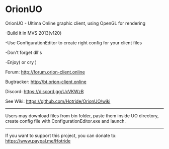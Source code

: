 # OrionUO
OrionUO - Ultima Online graphic client, using OpenGL for rendering

-Build it in MVS 2013(v120)

-Use ConfigurationEditor to create right config for your client files

-Don't forget dll's

-Enjoy( or cry )

Forum: http://forum.orion-client.online

Bugtracker: http://bt.orion-client.online

Discord: https://discord.gg/UcVKWzB

See Wiki: https://github.com/Hotride/OrionUO/wiki

-------------

Users may download files from bin folder, paste them inside  UO directory, create config file with ConfigurationEditor.exe and launch.

--------------

If you want to support this project, you can donate to: https://www.paypal.me/Hotride
